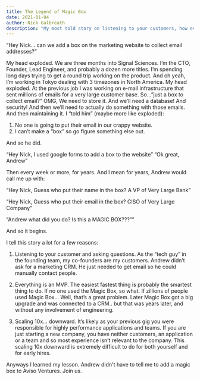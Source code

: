 ```yaml
---
title: The Legend of Magic Box
date: 2021-01-04
author: Nick Galbreath
description: "My most told story on listening to your customers, how everything is an MVP, learning to scale 10x downward."
---
```


“Hey Nick… can we add a box on the marketing website to collect email addresses?”

My head exploded.  We are three months into Signal Sciences.  I’m the CTO, Founder, Lead Engineer, and probably a dozen more titles.  I’m spending long days trying to get a round trip working on the product. And oh yeah, I’m working in Tokyo dealing with 3 timezones in North America.  My head exploded.  At the previous job I was working on e-mail infrastructure that sent millions of emails for a very large customer base.   So…”just a box to collect email?” OMG,  We need to store it.  And we’ll need a database!  And security!  And then we’ll need to actually do something with those emails.   And then maintaining it.  I “told him” (maybe more like exploded):

1. No one is going to put their email in our crappy website.
2. I can’t make a “box” so go figure something else out.

And so he did.

“Hey Nick, I used google forms to add a box to the website”
“Ok great, Andrew”

Then every week or more, for years.  And I mean for years, Andrew would call me up with:

“Hey Nick, Guess who put their name in the box?  A VP of Very Large Bank”

“Hey Nick, Guess who put their email in the box?  CISO of Very Large Company”

“Andrew what did you do?  Is this a MAGIC BOX???””

And so it begins.

I tell this story a lot for a few reasons:

1.  Listening to your customer and asking questions. As the “tech guy” in the founding team,  my co-founders are my customers.  Andrew didn’t ask for a marketing CRM.  He just needed to get email so he could manually contact people.  

2. Everything is an MVP.  The easiest fastest thing is probably the smartest thing to do.   If no one used the Magic Box, so what.  If zillions of people used Magic Box… Well, that’s a great problem.  Later Magic Box got a big upgrade and was connected to a CRM.. but that was years later, and without any involvement of engineering.

3. Scaling 10x… downward.  It’s likely as your previous gig you were responsible for highly performance applications and teams.  If you are just starting a new company, you have neither customers, an application or a team and so most experience isn’t relevant to the company.  This scaling 10x downward is extremely difficult to do for both yourself and for early hires.

Anyways I learned my lesson.  Andrew didn't have to tell me to add a magic box to Aviso Ventures.  Join us.


